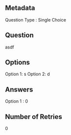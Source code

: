 ## Metadata
Question Type : Single Choice

## Question
asdf

## Options
Option 1: s
Option 2: d

## Answers
Option 1 : 0

## Number of Retries
0

